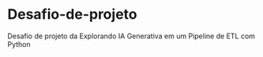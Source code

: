 # Desafio-de-projeto
Desafio de projeto da Explorando IA Generativa em um Pipeline de ETL com Python
